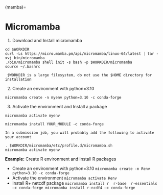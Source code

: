 (mamba)=

# Micromamba

1. Download  and Install micromamba
   
```
cd $WORKDIR
curl -Ls https://micro.mamba.pm/api/micromamba/linux-64/latest | tar -xvj bin/micromamba
./bin/micromamba shell init -s bash -p $WORKDIR/micromamba
source ~/.bashrc
```

```{warning}
 $WORKDIR is a large filesystem, do not use the $HOME directory for installation
```

2. Create an environment with python=3.10

   
```
micromamba create -n myenv python=3.10 -c conda-forge
```


3. Activate the environment and Install a package

   
```
micromamba activate myenv

micromamba install YOUR_MODULE -c conda-forge
```


```{warning}
In a submission job, you will probably add the following to activate your account
```

```
. $WORKDIR/micromamba/etc/profile.d/micromamba.sh
micromamba activate myenv

```

**Example:** Create R environment and install R packages


- Create an environment with python=3.10
        ```micromamba create -n Renv python=3.10 -c conda-forge```
- Activate the environment
        ```micromamba activate Renv```
- Install  R+  netcdf package
        ```micromamba install r  r-base  r-essentials –c conda-forge
        micromamba install r-ncdf4 –c conda-forge```
 
